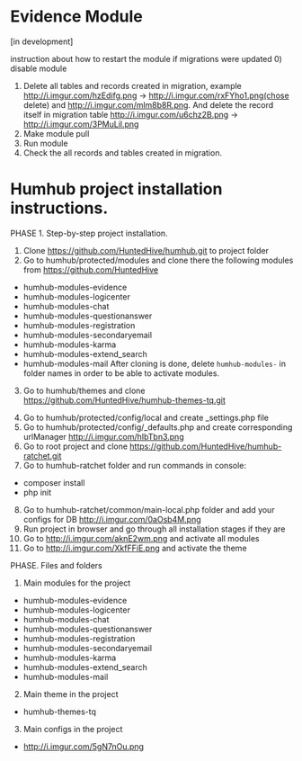 Evidence Module
========
[in development]

instruction about how to restart the module if migrations were updated
0) disable module
1) Delete all tables and records created in migration, example  http://i.imgur.com/hzEdifg.png -> http://i.imgur.com/rxFYho1.png(chose delete) and  http://i.imgur.com/mlm8b8R.png. And delete the record itself in migration table http://i.imgur.com/u6chz2B.png -> http://i.imgur.com/3PMuLil.png
2) Make module pull
3) Run module
4) Check the all records and tables created in migration.

Humhub project installation instructions.
========
PHASE 1. Step-by-step project installation.

1. Clone https://github.com/HuntedHive/humhub.git to project folder
2. Go to humhub/protected/modules and clone there the following modules from https://github.com/HuntedHive
 - humhub-modules-evidence
 - humhub-modules-logicenter
 - humhub-modules-chat
 - humhub-modules-questionanswer
 - humhub-modules-registration
 - humhub-modules-secondaryemail
 - humhub-modules-karma
 - humhub-modules-extend_search
 - humhub-modules-mail
After cloning is done, delete `humhub-modules-` in folder names in order to be able to activate modules.

3. Go to humhub/themes and clone https://github.com/HuntedHive/humhub-themes-tq.git
4) Go to humhub/protected/config/local and create _settings.php file
5) Go to humhub/protected/config/_defaults.php and create corresponding urlManager http://i.imgur.com/hIbTbn3.png
6) Go to root project and clone https://github.com/HuntedHive/humhub-ratchet.git
7) Go to humhub-ratchet folder and run commands in console: 
- composer install
- php init
8) Go to humhub-ratchet/common/main-local.php folder and add your configs for DB http://i.imgur.com/0aOsb4M.png
9) Run project in browser and go through all installation stages if they are
10) Go to http://i.imgur.com/aknE2wm.png and activate all modules
11) Go to http://i.imgur.com/XkfFFiE.png and activate the theme

PHASE. Files and folders
1) Main modules for the project
 - humhub-modules-evidence
 - humhub-modules-logicenter
 - humhub-modules-chat
 - humhub-modules-questionanswer
 - humhub-modules-registration
 - humhub-modules-secondaryemail
 - humhub-modules-karma
 - humhub-modules-extend_search
 - humhub-modules-mail

2) Main theme in the project
 -  humhub-themes-tq

3) Main configs in the project 
 - http://i.imgur.com/5gN7nOu.png
